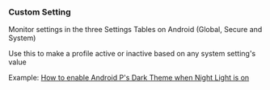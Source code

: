 ### Custom Setting

Monitor settings in the three Settings Tables on Android (Global, Secure
and System)

Use this to make a profile active or inactive based on any system
setting\'s value

Example: [How to enable Android P's Dark Theme when Night Light is
on](https://www.xda-developers.com/enable-android-p-dark-theme-night-light/)

